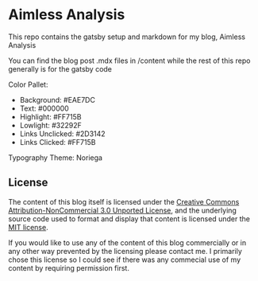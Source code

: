 # Aimless Analysis
This repo contains the gatsby setup and markdown for my blog, Aimless Analysis

You can find the blog post .mdx files in /content while the rest of this repo generally is for the gatsby code

Color Pallet:

- Background: #EAE7DC
- Text: #000000
- Highlight: #FF715B
- Lowlight: #32292F
- Links Unclicked: #2D3142
- Links Clicked: #FF715B

Typography Theme: Noriega

## License

The content of this blog itself is licensed under the [Creative Commons Attribution-NonCommercial 3.0 Unported License](https://creativecommons.org/licenses/by-nc/3.0/), and the underlying source code used to format and display that content is licensed under the [MIT license](LICENSE.md).

If you would like to use any of the content of this blog commercially or in any other way prevented by the licensing please contact me. I primarily chose this license so I could see if there was any commecial use of my content by requiring permission first.
